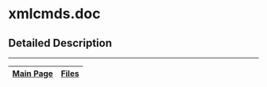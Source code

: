 # xmlcmds.doc #



## Detailed Description ##




---
| [Main Page](Doxygen.md) | [Files](Doxygen_files.md) |
|:------------------------|:--------------------------|